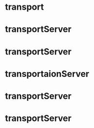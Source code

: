 # transport
# transportServer
# transportServer
# transportaionServer
# transportServer
# transportServer
